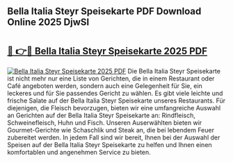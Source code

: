 ## Bella Italia Steyr Speisekarte PDF Download Online 2025 DjwSI

# <h2><a href="http://gc8oyu.nevu.top/?p=Bella+Italia+Steyr+Speisekarte">🔗 👉🔴 Bella Italia Steyr Speisekarte 2025 PDF</a></h2>

[![Bella Italia Steyr Speisekarte 2025 PDF](https://i.imgur.com/dBaPXMq.png)](http://gc8oyu.nevu.top/?p=Bella+Italia+Steyr+Speisekarte)
Die Bella Italia Steyr Speisekarte ist nicht mehr nur eine Liste von Gerichten, die in einem Restaurant oder Café angeboten werden, sondern auch eine Gelegenheit für Sie, ein leckeres und für Sie passendes Gericht zu wählen. Es gibt viele leichte und frische Salate auf der Bella Italia Steyr Speisekarte unseres Restaurants. Für diejenigen, die Fleisch bevorzugen, bieten wir eine umfangreiche Auswahl an Gerichten auf der Bella Italia Steyr Speisekarte an: Rindfleisch, Schweinefleisch, Huhn und Fisch. Unseren Auserwählten bieten wir Gourmet-Gerichte wie Schaschlik und Steak an, die bei lebendem Feuer zubereitet werden. In jedem Fall sind wir bereit, Ihnen bei der Auswahl der Speisen auf der Bella Italia Steyr Speisekarte zu helfen und Ihnen einen komfortablen und angenehmen Service zu bieten.
